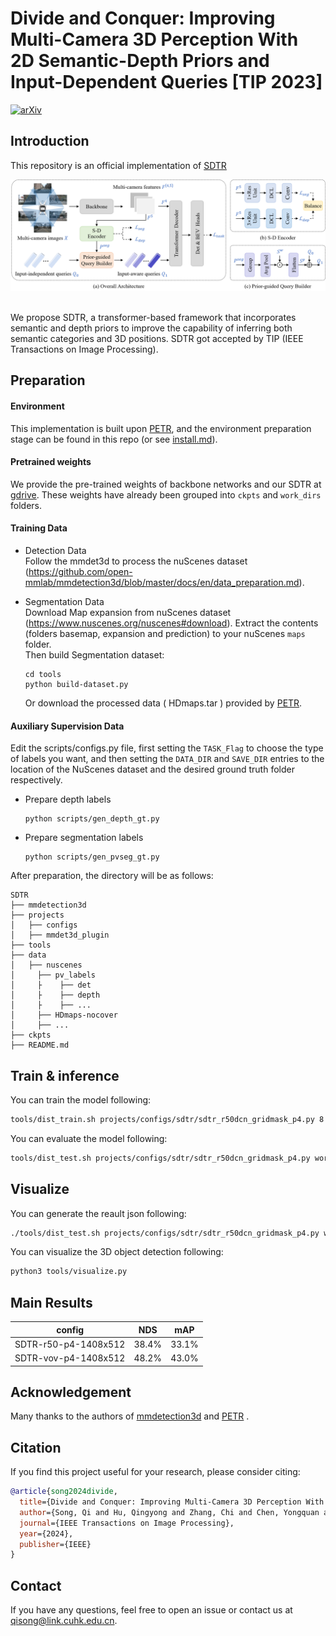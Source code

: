 # Divide and Conquer: Improving Multi-Camera 3D Perception With 2D Semantic-Depth Priors and Input-Dependent Queries [TIP 2023]

[![arXiv](https://img.shields.io/badge/arXiv-Paper-<COLOR>.svg)](https://ieeexplore.ieee.org/abstract/document/10407035/)

## Introduction

This repository is an official implementation of [SDTR](https://ieeexplore.ieee.org/abstract/document/10407035/)

<div align="center">
  <img src="figs/overview.png"/>
</div><br/>


We propose SDTR, a transformer-based framework that incorporates semantic and depth priors to improve the capability of inferring both semantic categories and 3D positions. SDTR got accepted by TIP (IEEE Transactions on Image Processing).

## Preparation

#### Environment

This implementation is built upon [PETR](https://github.com/megvii-research/PETR/blob/main/README.md), and the environment preparation stage can be found in this repo (or see [install.md](./install.md)).

#### Pretrained weights   

We provide the pre-trained weights of backbone networks and our SDTR at [gdrive](https://drive.google.com/drive/folders/1GgejgKFEKJw_ppPTBSfPBAjesDDBB3oP?usp=drive_link).
These weights have already been grouped into `ckpts` and `work_dirs` folders. 

#### Training Data

* Detection Data   
  Follow the mmdet3d to process the nuScenes dataset (https://github.com/open-mmlab/mmdetection3d/blob/master/docs/en/data_preparation.md).

* Segmentation Data  
  Download Map expansion from nuScenes dataset (https://www.nuscenes.org/nuscenes#download). Extract the contents (folders basemap, expansion and prediction) to your nuScenes `maps` folder.  
  Then build Segmentation dataset:

  ```
  cd tools
  python build-dataset.py
  ```

  Or download the processed data ( HDmaps.tar ) provided by [PETR](https://github.com/megvii-research/PETR/blob/main/README.md).

#### Auxiliary Supervision Data

Edit the scripts/configs.py file, first setting the `TASK_Flag` to choose the type of labels you want, and then setting the `DATA_DIR` and `SAVE_DIR` entries to the location of the NuScenes dataset and the desired ground truth folder respectively.

* Prepare depth labels
  ```
  python scripts/gen_depth_gt.py
  ```
* Prepare segmentation labels
  ```
  python scripts/gen_pvseg_gt.py
  ```

After preparation, the directory will be as follows:  

  ```
  SDTR
  ├── mmdetection3d
  ├── projects
  │   ├── configs
  │   ├── mmdet3d_plugin
  ├── tools
  ├── data
  │   ├── nuscenes
  │     ├── pv_labels
  │     ├    ├── det
  │     ├    ├── depth
  │     ├    ├── ...
  │     ├── HDmaps-nocover
  │     ├── ...
  ├── ckpts
  ├── README.md
  ```


## Train & inference

You can train the model following:

```bash
tools/dist_train.sh projects/configs/sdtr/sdtr_r50dcn_gridmask_p4.py 8 --work-dir work_dirs/sdtr_r50dcn_gridmask_p4/
```

You can evaluate the model following:

```bash
tools/dist_test.sh projects/configs/sdtr/sdtr_r50dcn_gridmask_p4.py work_dirs/sdtr_r50dcn_gridmask_p4/latest.pth 8 --eval bbox
```

## Visualize

You can generate the reault json following:

```bash
./tools/dist_test.sh projects/configs/sdtr/sdtr_r50dcn_gridmask_p4.py work_dirs/sdtr_r50dcn_gridmask_p4/latest.pth 8 --out work_dirs/pp-nus/results_eval.pkl --format-only --eval-options 'jsonfile_prefix=work_dirs/pp-nus/results_eval'
```

You can visualize the 3D object detection following:

```bash
python3 tools/visualize.py
```

## Main Results

|        config        |  NDS  |  mAP  |
| :------------------: | :---: | :---: |
| SDTR-r50-p4-1408x512 | 38.4% | 33.1% |
| SDTR-vov-p4-1408x512 | 48.2% | 43.0% |


## Acknowledgement

Many thanks to the authors of [mmdetection3d](https://github.com/open-mmlab/mmdetection3d) and [PETR](https://github.com/megvii-research/PETR/) .


## Citation

If you find this project useful for your research, please consider citing: 

```bibtex   
@article{song2024divide,
  title={Divide and Conquer: Improving Multi-Camera 3D Perception With 2D Semantic-Depth Priors and Input-Dependent Queries},
  author={Song, Qi and Hu, Qingyong and Zhang, Chi and Chen, Yongquan and Huang, Rui},
  journal={IEEE Transactions on Image Processing},
  year={2024},
  publisher={IEEE}
}
```

## Contact

If you have any questions, feel free to open an issue or contact us at qisong@link.cuhk.edu.cn.
